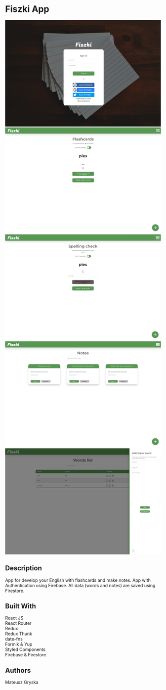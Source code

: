 # Fiszki App

![login view](/screenshots/fiszki1.png)
![flashcards view](/screenshots/fiszki2.png)
![spelling check view](/screenshots/fiszki5.png)
![notes view](/screenshots/fiszki4.png)
![table view](/screenshots/fiszki7.png)


## Description

App for develop your English with flashcards and make notes. App with Authentication using Firebase. All data (words and notes) are saved using Firestore.

## Built With
React JS <br />
React Router <br />
Redux <br />
Redux Thunk <br />
date-fns <br />
Formik & Yup <br />
Styled Components <br />
Firebase & Firestore <br />

## Authors
Mateusz Gryska
